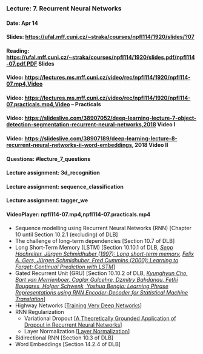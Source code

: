 ### Lecture: 7. Recurrent Neural Networks
#### Date: Apr 14
#### Slides: https://ufal.mff.cuni.cz/~straka/courses/npfl114/1920/slides/?07
#### Reading: https://ufal.mff.cuni.cz/~straka/courses/npfl114/1920/slides.pdf/npfl114-07.pdf,PDF Slides
#### Video: https://lectures.ms.mff.cuni.cz/video/rec/npfl114/1920/npfl114-07.mp4,Video
#### Video: https://lectures.ms.mff.cuni.cz/video/rec/npfl114/1920/npfl114-07.practicals.mp4,Video – Practicals
#### Video: https://slideslive.com/38907052/deep-learning-lecture-7-object-detection-segmentation-recurrent-neural-networks,2018 Video I
#### Video: https://slideslive.com/38907189/deep-learning-lecture-8-recurrent-neural-networks-ii-word-embeddings, 2018 Video II
#### Questions: #lecture_7_questions
#### Lecture assignment: 3d_recognition
#### Lecture assignment: sequence_classification
#### Lecture assignment: tagger_we
#### VideoPlayer: npfl114-07.mp4,npfl114-07.practicals.mp4

- Sequence modelling using Recurrent Neural Networks (RNN) [Chapter 10 until Section 10.2.1 (excluding) of DLB]
- The challenge of long-term dependencies [Section 10.7 of DLB]
- Long Short-Term Memory (LSTM) [Section 10.10.1 of DLB, *[Sepp Hochreiter, Jürgen Schmidhuber (1997): Long short-term memory](http://www.bioinf.jku.at/publications/older/2604.pdf), [Felix A. Gers, Jürgen Schmidhuber, Fred Cummins (2000): Learning to Forget: Continual Prediction with LSTM](ftp://ftp.idsia.ch/pub/juergen/FgGates-NC.pdf)*]
- Gated Recurrent Unit (GRU) [Section 10.10.2 of DLB, *[Kyunghyun Cho, Bart van Merrienboer, Caglar Gulcehre, Dzmitry Bahdanau, Fethi Bougares, Holger Schwenk, Yoshua Bengio: Learning Phrase Representations using RNN Encoder-Decoder for Statistical Machine Translation](https://arxiv.org/abs/1406.1078)*]
- Highway Networks [[Training Very Deep Networks](https://arxiv.org/abs/1507.06228)]
- RNN Regularization
  - Variational Dropout [[A Theoretically Grounded Application of Dropout in Recurrent Neural Networks](https://arxiv.org/abs/1512.05287)]
  - Layer Normalization [[Layer Normalization](https://arxiv.org/abs/1607.06450)]
- Bidirectional RNN [Section 10.3 of DLB]
- Word Embeddings [Section 14.2.4 of DLB]
